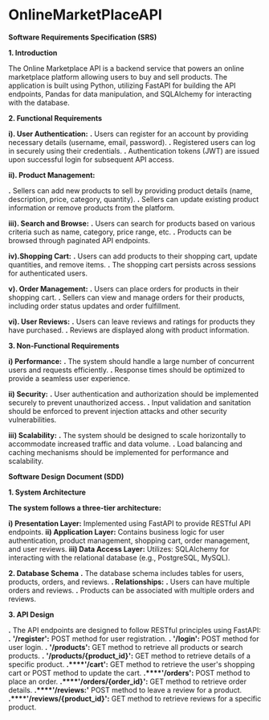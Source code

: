 # OnlineMarketPlaceAPI

**Software Requirements Specification (SRS)**

**1. Introduction**

The Online Marketplace API is a backend service that powers an online marketplace platform allowing users to buy and sell products. The application is built using Python, utilizing FastAPI for building the API endpoints, Pandas for data manipulation, and SQLAlchemy for interacting with the database.


**2. Functional Requirements**

**i). User Authentication:**
**.** Users can register for an account by providing necessary details (username, email, password).
**.** Registered users can log in securely using their credentials.
**.** Authentication tokens (JWT) are issued upon successful login for subsequent API access.


**ii). Product Management:**

**.**  Sellers can add new products to sell by providing product details (name, description, price, category, quantity).
**.**  Sellers can update existing product information or remove products from the platform.

**iii). Search and Browse:**
**.** Users can search for products based on various criteria such as name, category, price range, etc.
**.** Products can be browsed through paginated API endpoints.

**iv).Shopping Cart:**
**.** Users can add products to their shopping cart, update quantities, and remove items.
**.** The shopping cart persists across sessions for authenticated users.

**v). Order Management:**
**.** Users can place orders for products in their shopping cart.
**.** Sellers can view and manage orders for their products, including order status updates and order fulfillment.

**vi). User Reviews:**
**.** Users can leave reviews and ratings for products they have purchased.
**.** Reviews are displayed along with product information.

**3. Non-Functional Requirements**

**i) Performance:**
**.** The system should handle a large number of concurrent users and requests efficiently.
**.** Response times should be optimized to provide a seamless user experience.

**ii) Security:**
**.** User authentication and authorization should be implemented securely to prevent unauthorized access.
**.** Input validation and sanitation should be enforced to prevent injection attacks and other security vulnerabilities.

**iii) Scalability:**
**.** The system should be designed to scale horizontally to accommodate increased traffic and data volume.
**.** Load balancing and caching mechanisms should be implemented for performance and scalability.



**Software Design Document (SDD)**

**1. System Architecture**

**The system follows a three-tier architecture:**

**i) Presentation Layer:** Implemented using FastAPI to provide RESTful API endpoints.
**ii) Application Layer:** Contains business logic for user authentication, product management, shopping cart, order management, and user reviews.
**iii) Data Access Layer:** Utilizes: SQLAlchemy for interacting with the relational database (e.g., PostgreSQL, MySQL).


**2. Database Schema**
**.** The database schema includes tables for users, products, orders, and reviews.
**. Relationships:**
**.** Users can have multiple orders and reviews.
**.** Products can be associated with multiple orders and reviews.

**3. API Design**

**.** The API endpoints are designed to follow RESTful principles using FastAPI:
**.** **'/register':** POST method for user registration.
**.**  **'/login':** POST method for user login.
**.** **'/products':** GET method to retrieve all products or search products.
**.** **'/products/{product_id}':** GET method to retrieve details of a specific product.
**.****'/cart':** GET method to retrieve the user's shopping cart or POST method to update the cart.
**.****'/orders':** POST method to place an order.
**.****'/orders/{order_id}':** GET method to retrieve order details.
**.****'/reviews:'** POST method to leave a review for a product.
**.****'/reviews/{product_id}':** GET method to retrieve reviews for a specific product.
   






